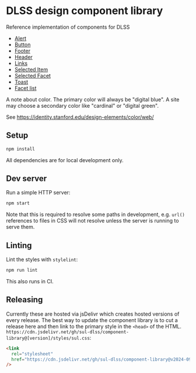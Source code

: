 # DLSS design component library

Reference implementation of components for DLSS

- [Alert](alerts/)
- [Button](button/)
- [Footer](footer/)
- [Header](header/)
- [Links](links/)
- [Selected Item](selected_item/)
- [Selected Facet](selected_facet/)
- [Toast](toast/)
- [Facet list](facets/)

A note about color. The primary color will always be "digital blue". A site may
choose a secondary color like "cardinal" or "digital green".

See <https://identity.stanford.edu/design-elements/color/web/>

## Setup

```sh
npm install
```

All dependencies are for local development only.

## Dev server

Run a simple HTTP server:

```sh
npm start
```

Note that this is required to resolve some paths in development, e.g. `url()` references to files in CSS will not resolve unless the server is running to serve them.

## Linting

Lint the styles with `stylelint`:

```sh
npm run lint
```

This also runs in CI.

## Releasing

Currently these are hosted via jsDelivr which creates hosted versions of every release. The best way to update the component library is to cut a release here and then link to the primary style in the `<head>` of the HTML. `https://cdn.jsdelivr.net/gh/sul-dlss/component-library@[version]/styles/sul.css`:

```html
<link
  rel="stylesheet"
  href="https://cdn.jsdelivr.net/gh/sul-dlss/component-library@v2024-09-04/styles/sul.css"
/>
```
